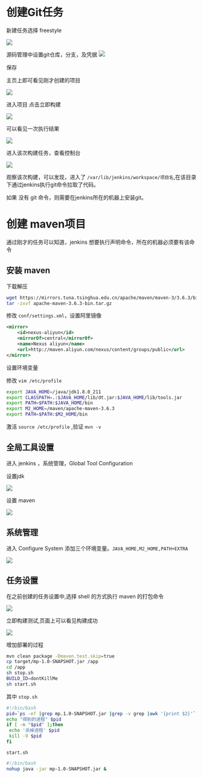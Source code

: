 # 创建Git任务

新建任务选择 freestyle

![](img/j11.png)

源码管理中设置git仓库，分支，及凭据
![](img/j13.png)

保存

主页上即可看见刚才创建的项目

![](img/j14.png)

进入项目 点击立即构建

![](img/j15.png)

可以看见一次执行结果

![](img/j16.png)

进入该次构建任务，查看控制台

![](img/j18.png)

观察该次构建，可以发现，进入了 `/var/lib/jenkins/workspace/项目名`,在该目录下通过jenkins执行git命令拉取了代码。

如果 没有 git 命令，则需要在jenkins所在的机器上安装git。

# 创建 maven项目

通过刚才的任务可以知道，jenkins 想要执行声明命令，所在的机器必须要有该命令

## 安装 maven

下载解压

```bash
wget https://mirrors.tuna.tsinghua.edu.cn/apache/maven/maven-3/3.6.3/binaries/apache-maven-3.6.3-bin.tar.gz
tar -zxvf apache-maven-3.6.3-bin.tar.gz
```

修改 `conf/settings.xml`，设置阿里镜像

```xml
<mirror>
    <id>nexus-aliyun</id>
    <mirrorOf>central</mirrorOf>
    <name>Nexus aliyun</name>
    <url>http://maven.aliyun.com/nexus/content/groups/public</url>
</mirror>
```

设置环境变量

修改 `vim /etc/profile`

```bash
export JAVA_HOME=/java/jdk1.8.0_211
export CLASSPATH=.:$JAVA_HOME/lib/dt.jar:$JAVA_HOME/lib/tools.jar
export PATH=$PATH:$JAVA_HOME/bin
export M2_HOME=/maven/apache-maven-3.6.3
export PATH=$PATH:$M2_HOME/bin
```

激活 `source /etc/profile` ,验证 `mvn -v`

## 全局工具设置

进入 jenkins ，系统管理，Global Tool Configuration

设置jdk

![](img/j19.png)

设置 maven

![](img/j20.png)

## 系统管理

进入 Configure System 添加三个环境变量。`JAVA_HOME,M2_HOME,PATH+EXTRA`

![](img/j21.png)

## 任务设置

在之前创建的任务设置中,选择 shell 的方式执行 maven 的打包命令

![](img/j22.png)

立即构建测试,页面上可以看见构建成功

![](img/j23.png)

增加部署的过程

```bash
mvn clean package -Dmaven.test.skip=true
cp target/mp-1.0-SNAPSHOT.jar /app
cd /app
sh stop.sh
BUILD_ID=dontKillMe
sh start.sh
```

其中 `stop.sh`

```sh
#!/bin/bash
pid=`ps -ef |grep mp.1.0-SNAPSHOT.jar |grep -v grep |awk '{print $2}'`
echo "得到的进程" $pid
if [ -n "$pid" ];then
 echo '杀掉进程' $pid
 kill -9 $pid
fi
```

`start.sh`

```sh
#!/bin/bash
nohup java -jar mp-1.0-SNAPSHOT.jar &
```

